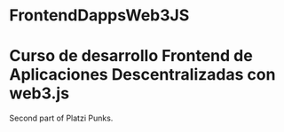 # FrontendDappsWeb3JS #

# Curso de desarrollo Frontend de Aplicaciones Descentralizadas con web3.js

Second part of Platzi Punks.
